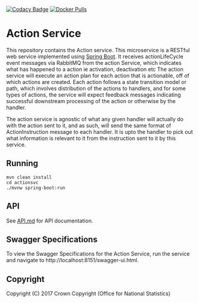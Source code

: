 [![Codacy Badge](https://api.codacy.com/project/badge/Grade/3a24e234068a4a1396ff5f3ff9ab64d9)](https://www.codacy.com/app/sdcplatform/rm-action-service?utm_source=github.com&amp;utm_medium=referral&amp;utm_content=ONSdigital/rm-action-service&amp;utm_campaign=Badge_Grade) [![Docker Pulls](https://img.shields.io/docker/pulls/sdcplatform/actionsvc.svg)]()

# Action Service
This repository contains the Action service. This microservice is a RESTful web service implemented using [Spring Boot](http://projects.spring.io/spring-boot/).
It receives actionLifeCycle event messages via RabbitMQ from the action Service, which indicates what has happened to a action ie activation, deactivation etc
The action service will execute an action plan for each action that is actionable, off of which actions are created.
Each action follows a state transition model or path, which involves distribution of the actions to handlers, and for some types of actions, the service will expect
feedback messages indicating successful downstream processing of the action or otherwise by the handler.

The action service is agnostic of what any given handler will actually do with the action sent to it, and as such, will send the same format of ActionInstruction message to each handler.
It is upto the handler to pick out what information is relevant to it from the instruction sent to it by this service.

## Running

    mvn clean install
    cd actionsvc
    ./mvnw spring-boot:run

## API
See [API.md](https://github.com/ONSdigital/rm-action-service/blob/master/API.md) for API documentation.

## Swagger Specifications
To view the Swagger Specifications for the Action Service, run the service and navigate to http://localhost:8151/swagger-ui.html.

## Copyright
Copyright (C) 2017 Crown Copyright (Office for National Statistics)
